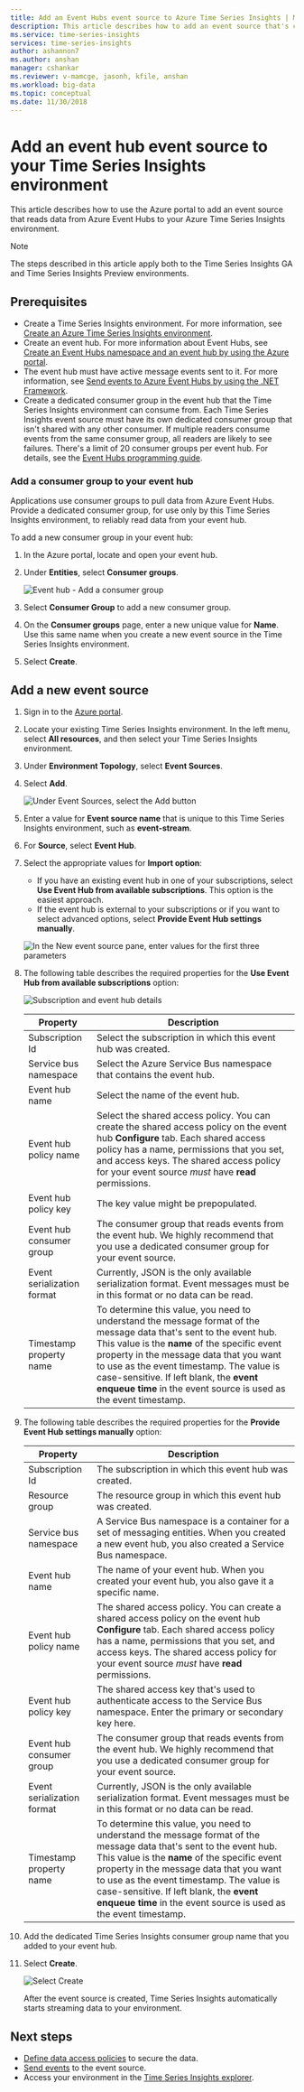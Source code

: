 ```yaml
---
title: Add an Event Hubs event source to Azure Time Series Insights | Microsoft Docs
description: This article describes how to add an event source that's connected to Azure Event Hubs to your Time Series Insights environment.
ms.service: time-series-insights
services: time-series-insights
author: ashannon7
ms.author: anshan
manager: cshankar
ms.reviewer: v-mamcge, jasonh, kfile, anshan
ms.workload: big-data
ms.topic: conceptual
ms.date: 11/30/2018
---
```


# Add an event hub event source to your Time Series Insights environment

This article describes how to use the Azure portal to add an event source that reads data from Azure Event Hubs to your Azure Time Series Insights environment.

> [!NOTE]
> The steps described in this article apply both to the Time Series Insights GA and Time Series Insights Preview environments.

## Prerequisites

- Create a Time Series Insights environment. For more information, see [Create an Azure Time Series Insights environment](./time-series-insights-update-create-environment.md).
- Create an event hub. For more information about Event Hubs, see [Create an Event Hubs namespace and an event hub by using the Azure portal](../event-hubs/event-hubs-create.md).
- The event hub must have active message events sent to it. For more information, see [Send events to Azure Event Hubs by using the .NET Framework](../event-hubs/event-hubs-dotnet-framework-getstarted-send.md).
- Create a dedicated consumer group in the event hub that the Time Series Insights environment can consume from. Each Time Series Insights event source must have its own dedicated consumer group that isn't shared with any other consumer. If multiple readers consume events from the same consumer group, all readers are likely to see failures. There's a limit of 20 consumer groups per event hub. For details, see the [Event Hubs programming guide](../event-hubs/event-hubs-programming-guide.md).

### Add a consumer group to your event hub

Applications use consumer groups to pull data from Azure Event Hubs. Provide a dedicated consumer group, for use only by this Time Series Insights environment, to reliably read data from your event hub.

To add a new consumer group in your event hub:

1. In the Azure portal, locate and open your event hub.

1. Under **Entities**, select **Consumer groups**.

   ![Event hub - Add a consumer group](media/time-series-insights-how-to-add-an-event-source-eventhub/5-event-hub-consumer-group.png)

1. Select **Consumer Group** to add a new consumer group. 

1. On the **Consumer groups** page, enter a new unique value for **Name**.  Use this same name when you create a new event source in the Time Series Insights environment.

1. Select **Create**.

## Add a new event source

1. Sign in to the [Azure portal](https://portal.azure.com).

1. Locate your existing Time Series Insights environment. In the left menu, select **All resources**, and then select your Time Series Insights environment.

1. Under **Environment Topology**, select **Event Sources**.

1. Select **Add**.

   ![Under Event Sources, select the Add button](media/time-series-insights-how-to-add-an-event-source-eventhub/1-event-sources.png)

1. Enter a value for **Event source name** that is unique to this Time Series Insights environment, such as **event-stream**.

1. For **Source**, select **Event Hub**.

1. Select the appropriate values for **Import option**:
   - If you have an existing event hub in one of your subscriptions, select **Use Event Hub from available subscriptions**. This option is the easiest approach.
   - If the event hub is external to your subscriptions or if you want to select advanced options, select **Provide Event Hub settings manually**.

   ![In the New event source pane, enter values for the first three parameters](media/time-series-insights-how-to-add-an-event-source-eventhub/2-import-option.png)

1. The following table describes the required properties for the **Use Event Hub from available subscriptions** option:

   ![Subscription and event hub details](media/time-series-insights-how-to-add-an-event-source-eventhub/3-new-event-source.png)

   | Property | Description |
   | --- | --- |
   | Subscription Id | Select the subscription in which this event hub was created.
   | Service bus namespace | Select the Azure Service Bus namespace that contains the event hub.
   | Event hub name | Select the name of the event hub.
   | Event hub policy name | Select the shared access policy. You can create the shared access policy on the event hub **Configure** tab. Each shared access policy has a name, permissions that you set, and access keys. The shared access policy for your event source *must* have **read** permissions.
   | Event hub policy key | The key value might be prepopulated.
   | Event hub consumer group | The consumer group that reads events from the event hub. We highly recommend that you use a dedicated consumer group for your event source. |
   | Event serialization format | Currently, JSON is the only available serialization format. Event messages must be in this format or no data can be read. |
   | Timestamp property name | To determine this value, you need to understand the message format of the message data that's sent to the event hub. This value is the **name** of the specific event property in the message data that you want to use as the event timestamp. The value is case-sensitive. If left blank, the **event enqueue time** in the event source is used as the event timestamp. |

1. The following table describes the required properties for the **Provide Event Hub settings manually** option:

   | Property | Description |
   | --- | --- |
   | Subscription Id | The subscription in which this event hub was created.
   | Resource group | The resource group in which this event hub was created.
   | Service bus namespace | A Service Bus namespace is a container for a set of messaging entities. When you created a new event hub, you also created a Service Bus namespace.
   | Event hub name | The name of your event hub. When you created your event hub, you also gave it a specific name.
   | Event hub policy name | The shared access policy. You can create a shared access policy on the event hub **Configure** tab. Each shared access policy has a name, permissions that you set, and access keys. The shared access policy for your event source *must* have **read** permissions.
   | Event hub policy key | The shared access key that's used to authenticate access to the Service Bus namespace. Enter the primary or secondary key here.
   | Event hub consumer group | The consumer group that reads events from the event hub. We highly recommend that you use a dedicated consumer group for your event source.
   | Event serialization format | Currently, JSON is the only available serialization format. Event messages must be in this format or no data can be read. |
   | Timestamp property name | To determine this value, you need to understand the message format of the message data that's sent to the event hub. This value is the **name** of the specific event property in the message data that you want to use as the event timestamp. The value is case-sensitive. If left blank, the **event enqueue time** in the event source is used as the event timestamp. |

1. Add the dedicated Time Series Insights consumer group name that you added to your event hub.

1. Select **Create**.

   ![Select Create](media/time-series-insights-how-to-add-an-event-source-eventhub/4-create-button.png)

   After the event source is created, Time Series Insights automatically starts streaming data to your environment.

## Next steps

* [Define data access policies](time-series-insights-data-access.md) to secure the data.
* [Send events](time-series-insights-send-events.md) to the event source.
* Access your environment in the [Time Series Insights explorer](https://insights.timeseries.azure.com).
